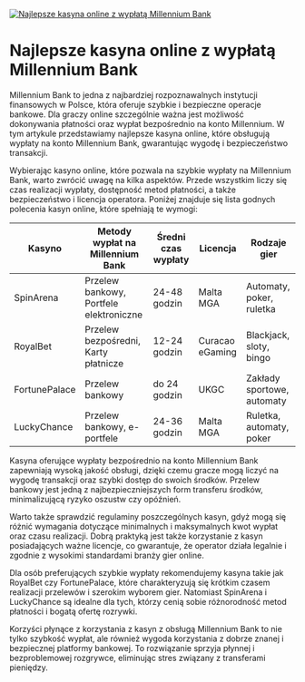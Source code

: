 [![Najlepsze kasyna online z wypłatą Millennium Bank](https://123-caf.pages.dev/gitsignup.png)](https://vrmoo.ru/Bt82HjjY)

<h1>Najlepsze kasyna online z wypłatą Millennium Bank</h1> <p>Millennium Bank to jedna z najbardziej rozpoznawalnych instytucji finansowych w Polsce, która oferuje szybkie i bezpieczne operacje bankowe. Dla graczy online szczególnie ważna jest możliwość dokonywania płatności oraz wypłat bezpośrednio na konto Millennium. W tym artykule przedstawiamy najlepsze kasyna online, które obsługują wypłaty na konto Millennium Bank, gwarantując wygodę i bezpieczeństwo transakcji.</p>  <p>Wybierając kasyno online, które pozwala na szybkie wypłaty na Millennium Bank, warto zwrócić uwagę na kilka aspektów. Przede wszystkim liczy się czas realizacji wypłaty, dostępność metod płatności, a także bezpieczeństwo i licencja operatora. Poniżej znajduje się lista godnych polecenia kasyn online, które spełniają te wymogi:</p>  <table>   <thead>     <tr>       <th>Kasyno</th>       <th>Metody wypłat na Millennium Bank</th>       <th>Średni czas wypłaty</th>       <th>Licencja</th>       <th>Rodzaje gier</th>     </tr>   </thead>   <tbody>     <tr>       <td>SpinArena</td>       <td>Przelew bankowy, Portfele elektroniczne</td>       <td>24-48 godzin</td>       <td>Malta MGA</td>       <td>Automaty, poker, ruletka</td>     </tr>     <tr>       <td>RoyalBet</td>       <td>Przelew bezpośredni, Karty płatnicze</td>       <td>12-24 godzin</td>       <td>Curacao eGaming</td>       <td>Blackjack, sloty, bingo</td>     </tr>     <tr>       <td>FortunePalace</td>       <td>Przelew bankowy</td>       <td>do 24 godzin</td>       <td>UKGC</td>       <td>Zakłady sportowe, automaty</td>     </tr>     <tr>       <td>LuckyChance</td>       <td>Przelew bankowy, e-portfele</td>       <td>24-36 godzin</td>       <td>Malta MGA</td>       <td>Ruletka, automaty, poker</td>     </tr>   </tbody> </table>  <p>Kasyna oferujące wypłaty bezpośrednio na konto Millennium Bank zapewniają wysoką jakość obsługi, dzięki czemu gracze mogą liczyć na wygodę transakcji oraz szybki dostęp do swoich środków. Przelew bankowy jest jedną z najbezpieczniejszych form transferu środków, minimalizującą ryzyko oszustw czy opóźnień.</p>  <p>Warto także sprawdzić regulaminy poszczególnych kasyn, gdyż mogą się różnić wymagania dotyczące minimalnych i maksymalnych kwot wypłat oraz czasu realizacji. Dobrą praktyką jest także korzystanie z kasyn posiadających ważne licencje, co gwarantuje, że operator działa legalnie i zgodnie z wysokimi standardami branży gier online.</p>  <p>Dla osób preferujących szybkie wypłaty rekomendujemy kasyna takie jak RoyalBet czy FortunePalace, które charakteryzują się krótkim czasem realizacji przelewów i szerokim wyborem gier. Natomiast SpinArena i LuckyChance są idealne dla tych, którzy cenią sobie różnorodność metod płatności i bogatą ofertę rozrywki.</p>  <p>Korzyści płynące z korzystania z kasyn z obsługą Millennium Bank to nie tylko szybkość wypłat, ale również wygoda korzystania z dobrze znanej i bezpiecznej platformy bankowej. To rozwiązanie sprzyja płynnej i bezproblemowej rozgrywce, eliminując stres związany z transferami pieniędzy.</p>